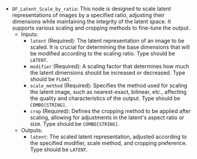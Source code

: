- `DF_Latent_Scale_by_ratio`: This node is designed to scale latent representations of images by a specified ratio, adjusting their dimensions while maintaining the integrity of the latent space. It supports various scaling and cropping methods to fine-tune the output.
    - Inputs:
        - `latent` (Required): The latent representation of an image to be scaled. It is crucial for determining the base dimensions that will be modified according to the scaling ratio. Type should be `LATENT`.
        - `modifier` (Required): A scaling factor that determines how much the latent dimensions should be increased or decreased. Type should be `FLOAT`.
        - `scale_method` (Required): Specifies the method used for scaling the latent image, such as nearest-exact, bilinear, etc., affecting the quality and characteristics of the output. Type should be `COMBO[STRING]`.
        - `crop` (Required): Defines the cropping method to be applied after scaling, allowing for adjustments in the latent's aspect ratio or size. Type should be `COMBO[STRING]`.
    - Outputs:
        - `latent`: The scaled latent representation, adjusted according to the specified modifier, scale method, and cropping preference. Type should be `LATENT`.
